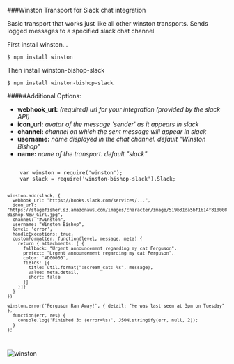 ###Winston Transport for Slack chat integration

Basic transport that works just like all other winston transports. Sends logged messages to a specified slack chat channel

First install winston...

    $ npm install winston

Then install winston-bishop-slack

    $ npm install winston-bishop-slack

#####Additional Options:

* **webhook_url:** *(required) url for your integration (provided by the slack API)*
* **icon_url:** *avatar of the message 'sender' as it appears in slack*
* **channel:** *channel on which the sent message will appear in slack*
* **username:** *name displayed in the chat channel. default "Winston Bishop"*
* **name:** *name of the transport. default "slack"*

<code>
    var winston = require('winston');
    var slack = require('winston-bishop-slack').Slack;

    winston.add(slack, {
      webhook_url: "https://hooks.slack.com/services/...",
      icon_url: "https://stagefisher.s3.amazonaws.com/images/character/image/519b31da5bf1614f8100000e/Winston-Bishop-New_Girl.jpg",
      channel: "#winston",
      username: "Winston Bishop",
      level: 'error',
      handleExceptions: true,
      customFormatter: function(level, message, meta) {
        return { attachments: [ {
          fallback: "Urgent announcement regarding my cat Ferguson",
          pretext: "Urgent announcement regarding my cat Ferguson",
          color: '#D00000',
          fields: [{
            title: util.format(":scream_cat: %s", message),
            value: meta.detail,
            short: false
          }]
        }]}
      }
    })

    winston.error('Ferguson Ran Away!', { detail: "He was last seen at 3pm on Tuesday" },
      function(err, res) {
        console.log('Finished 3: (error=%s)', JSON.stringify(err, null, 2));
      }
    );
</code>

![winston](https://cldup.com/ZcEghxatuM-3000x3000.png "Looks like this...")
